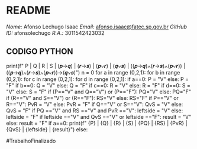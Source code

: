 # README

*Nome:* Afonso Lechugo Isaac
*Email:* afonso.isaac@fatec.sp.gov.br
*GitHub ID:* afonsolechugo
*R.A.:* 3011542423032


## CODIGO PYTHON

print(f" P | Q | R | S | (𝒑→𝒒) | (𝒓→𝒔) | (𝒑∨𝒓) | (𝒒∨𝒔) | ((𝒑→𝒒)∧(𝒓→𝒔)∧(𝒑∨𝒓)) | ((𝒑→𝒒)∧(𝒓→𝒔)∧(𝒑∨𝒓))→(𝒒∨𝒔)")
n = 0
for a in range (0,2,1):
    for b in range (0,2,1):
        for c in range (0,2,1):
            for d in range (0,2,1):
                if a==0:
                    P = "V"
                else: 
                    P = "F"
                if b==0:
                    Q = "V"
                else:
                    Q = "F"
                if c==0:
                    R = "V"
                else:
                    R = "F"
                if d==0:
                    S = "V"
                else:
                    S = "F"
                if (P=="V" and Q=="V") or (P=="F"):
                    PQ="V"
                else:
                    PQ="F"
                if (R=="V" and S=="V") or (R=="F"):
                    RS="V"
                else:
                    RS="F"
                if P=="V" or R=="V":
                    PvR = "V"
                else:
                    PvR = "F"
                if Q=="V" or S=="V":
                    QvS = "V"
                else:
                    QvS = "F"
                if PQ =="V" and RS =="V" and PvR =="V":
                    leftside = "V"
                else:
                    leftside = "F"
                if leftside =="V" and QvS =="V" or leftside =="F":
                    result = "V"
                else:
                    result = "F"
                if a==0:
                    print(f" {P} | {Q} | {R} | {S} |   {PQ}   |   {RS}   |   {PvR}   |   {QvS}   |           {leftside}          |            {result}")
                else:  



#TrabalhoFinalizado